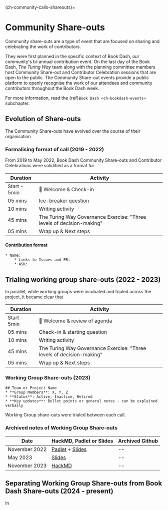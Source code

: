 (ch-community-calls-shareouts)=
# Community Share-outs

Community share-outs are a type of event that are focused on sharing and celebrating the work of contributors. 

They were first planned in the specific context of Book Dash, our community's bi-annual contribution event. On the last day of the Book Dash, _The Turing Way_ team along with the planning committee members host Community Share-out and Contributor Celebration sessions that are open to the public. The Community Share-out events provide a public platform to openly recognise the work of our attendees and community contributors throughout the Book Dash week.

For more information, read the {ref}`Book Dash <ch-bookdash-events>` subchapter.

## Evolution of Share-outs

The Community Share-outs have evolved over the course of their organisation

### Formalising format of call (2019 - 2022)

From 2019 to May 2022, Book Dash Community Share-outs and Contributor Celebrations were solidified as a format for

| Duration | Activity |
| ---- | -------- |
| Start - 5min | 👋 Welcome & Check-in |
| 05 mins | Ice-breaker question |
| 10 mins | Writing activity |
| 45 mins | The Turing Way Governance Exercise: "Three levels of decision-making" |
| 05 mins | Wrap up & Next steps |

#### Contribution format

```
* Name:
    * Links to Issues and PR:
    * ASK:
```

## Trialing working group share-outs (2022 - 2023)

In parallel, while working groups were incubated and trialed across the project, it became clear that 

| Duration | Activity |
| ---- | -------- |
| Start - 5min | 👋 Welcome & review of agenda |
| 05 mins | Check-in & starting question |
| 10 mins | Writing activity |
| 45 mins | The Turing Way Governance Exercise: "Three levels of decision-making" |
| 05 mins | Wrap up & Next steps |

### Working Group Share-outs (2023)

```
## Team or Project Name
* **Group Members**: X, Y, Z
* **Status**: Active, Inactive, Retired
* **Key updates**: Bullet points or general notes - can be explained verbally
```

Working Group share-outs were trialed between each call.

### Archived notes of Working Group Share-outs

| Date | HackMD, Padlet or Slides | Archived Github |
| ---- | ------ | --------------- |
| November 2022 | [Padlet](https://annuel2.framapad.org/p/TTW-community-call-15Feb) + [Slides](https://docs.google.com/presentation/d/1k2zpfYvwyoBWPOMDgK8vLtlL1rqZ-Yf9tPRor1Q7K98/edit#slide=id.g131bb79b4ab_0_0) | --
| May 2023 | [Slides](https://docs.google.com/presentation/d/1Nj5qjKUGAd8hAzTQ7f4_ab_wiSlWurIQduzp23Mj1Xg/edit#slide=id.g218db849916_0_115) | --
| November 2023 | [HackMD](https://hackmd.io/@turingway/nov23-wg-share-outs) | --

## Separating Working Group Share-outs from Book Dash Share-outs (2024 - present)

In 